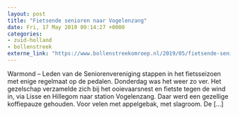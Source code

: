 ```yaml
---
layout: post
title: "Fietsende senioren naar Vogelenzang"
date: Fri, 17 May 2019 09:14:27 +0000
categories: 
- zuid-holland 
- bollenstreek 
externe_link: "https://www.bollenstreekomroep.nl/2019/05/fietsende-senioren-naar-vogelenzang/"
---
```


Warmond – Leden van de Seniorenvereniging stappen in het fietsseizoen met enige regelmaat op de pedalen. Donderdag was het weer zo ver. Het gezelschap verzamelde zich bij het ooievaarsnest en fietste tegen de wind in, via Lisse en Hillegom naar station Vogelenzang. Daar werd een gezellige koffiepauze gehouden. Voor velen met appelgebak, met slagroom. De [&#8230;]
